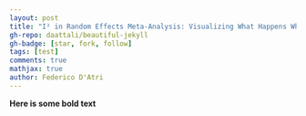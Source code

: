 ```yaml
---
layout: post
title: "I² in Random Effects Meta-Analysis: Visualizing What Happens When Increasing the Sample Size"
gh-repo: daattali/beautiful-jekyll
gh-badge: [star, fork, follow]
tags: [test]
comments: true
mathjax: true
author: Federico D'Atri
---
```



**Here is some bold text**

